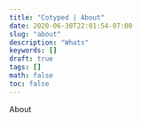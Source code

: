 ```yaml
---
title: "Cotyped | About"
date: 2020-06-30T22:01:54-07:00
slug: "about"
description: "Whats"
keywords: []
draft: true
tags: []
math: false
toc: false
---
```


About
